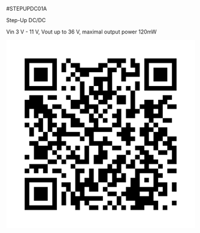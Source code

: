 <!--- PrjInfo ---> <!--- Please remove this line after manually editing --->
<!--- 00a56be08b96043df9e37d6aff7b6990 --->
<!--- Created:: ---> 
<!--- Author:: ---> 
<!--- AuthorEmail:: ---> 
<!--- Tags:: ---> 
<!--- Ust:: ---> 
<!--- Label --->
<!--- ELabel ---> 
<!--- Name:STEPUPDC01A: --->
#STEPUPDC01A
<!--- LongName --->
Step-Up DC/DC
<!--- ELongName ---> 

<!--- Lead --->
Vin 3 V - 11 V, Vout up to 36 V, maximal output power 120mW
<!--- ELead ---> 

![STEPUPDC01A](/doc/img/STEPUPDC01A_QRcode.png) 


<!--- Description --->
<!--- EDescription --->
<!--- Content --->
<!--- EContent --->
